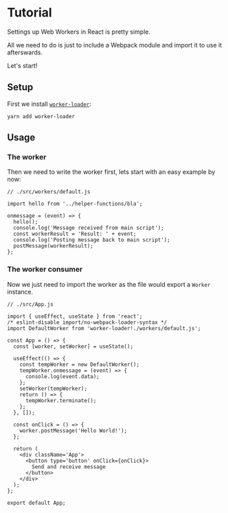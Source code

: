 # Tutorial

Settings up Web Workers in React is pretty simple.

All we need to do is just to include a Webpack module and
import it to use it afterswards.

Let's start!

## Setup

First we install [`worker-loader`](https://github.com/webpack-contrib/worker-loader):

```
yarn add worker-loader
```

## Usage

### The worker

Then we need to write the worker first, lets start with an easy example by now:

```
// ./src/workers/default.js

import hello from '../helper-functions/bla';

onmessage = (event) => {
  hello();
  console.log('Message received from main script');
  const workerResult = 'Result: ' + event;
  console.log('Posting message back to main script');
  postMessage(workerResult);
};
```

### The worker consumer

Now we just need to import the worker as the file would export a `Worker` instance.

```
// ./src/App.js

import { useEffect, useState } from 'react';
/* eslint-disable import/no-webpack-loader-syntax */
import DefaultWorker from 'worker-loader!./workers/default.js';

const App = () => {
  const [worker, setWorker] = useState();

  useEffect(() => {
    const tempWorker = new DefaultWorker();
    tempWorker.onmessage = (event) => {
      console.log(event.data);
    };
    setWorker(tempWorker);
    return () => {
      tempWorker.terminate();
    };
  }, []);

  const onClick = () => {
    worker.postMessage('Hello World!');
  };

  return (
    <div className='App'>
      <button type='button' onClick={onClick}>
        Send and receive message
      </button>
    </div>
  );
};

export default App;
```
